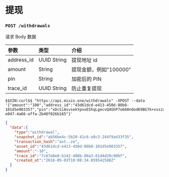 # 提现

### `POST /withdrawals` 

请求 Body 数据

| 参数 | 类型 | 介绍 |
| :----- | :---- | :---- |
| address_id | UUID String | 提现地址 id |
| amount | String | 提现金额，例如"100000" |
| pin | String | 加密后的 PIN |
| trace_id | UUID String | 防止重复提现 |

```
$$XIN:curl$$ "https://api.mixin.one/withdrawals" -XPOST --data '{"amount":"100","address_id":"43d61dcd-e413-450d-80b8-101d5e903357","pin":"xDcSiAsvsekYpnxEShqLgecvQ4GhP7o660nOodK9BG7k+xsszxO56Yg6DQLWtOek","trace_id":"ca90fd5b-e047-4a66-affa-2b40f026b165"}'
```

```json
{  
  "data":{  
    "type":"withdrawal",
    "snapshot_id":"ab56be4c-5b20-41c6-a9c3-244f9a433f35",
    "transaction_hash":"axt..ze",
    "asset_id":"43d61dcd-e413-450d-80b8-101d5e903357",
    "amount":"-10",
    "trace_id":"7c67e8e8-b142-488b-80a3-61d4d29c90bf",
    "created_at":"2018-05-03T10:08:34.859542588Z"
  }
}
```